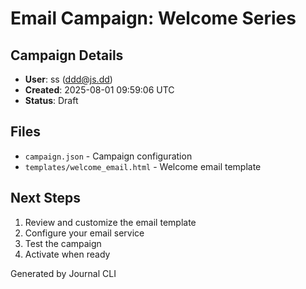 # Email Campaign: Welcome Series

## Campaign Details
- **User**: ss (ddd@js.dd)
- **Created**: 2025-08-01 09:59:06 UTC
- **Status**: Draft

## Files
- `campaign.json` - Campaign configuration
- `templates/welcome_email.html` - Welcome email template

## Next Steps
1. Review and customize the email template
2. Configure your email service
3. Test the campaign
4. Activate when ready

Generated by Journal CLI
